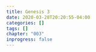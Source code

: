 ```yaml
---
title: Genesis 3
date: 2020-03-28T20:20:55-04:00
categories: []
tags: []
chapter: "003"
inprogress: false
---
```



